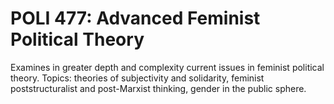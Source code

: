 # POLI 477: Advanced Feminist Political Theory

Examines in greater depth and complexity current issues in feminist political theory. Topics: theories of subjectivity and solidarity, feminist poststructuralist and post-Marxist thinking, gender in the public sphere.